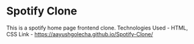 # Spotify Clone
 This is a spotify home page frontend clone.
 Technologies Used - HTML, CSS
 Link - https://aayushgolecha.github.io/Spotify-Clone/
